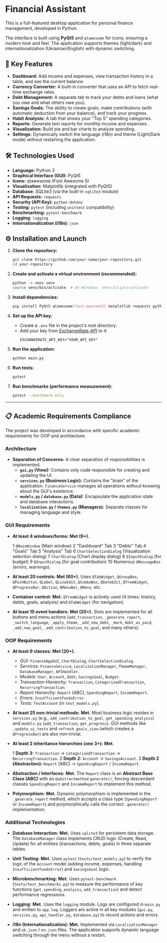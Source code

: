 # Financial Assistant

This is a full-featured desktop application for personal finance management, developed in Python.

The interface is built using **PyQt5** and `qtawesome` for icons, ensuring a modern look and feel. The application supports themes (light/dark) and internationalization (Ukrainian/English) with dynamic switching.

## 🚀 Key Features

  * **Dashboard:** Add income and expenses, view transaction history in a table, and see the current balance.
  * **Currency Converter:** A built-in converter that uses an API to fetch real-time exchange rates.
  * **Debt Management:** A separate tab to track your debts and loans (what you owe and what others owe you).
  * **Savings Goals:** The ability to create goals, make contributions (with automatic deduction from your balance), and track your progress.
  * **Habit Analysis:** A tab that shows your "Top 5" spending categories.
  * **Reports:** Generate text reports for monthly income and expenses.
  * **Visualization:** Build pie and bar charts to analyze spending.
  * **Settings:** Dynamically switch the language (i18n) and theme (Light/Dark mode) without restarting the application.

## 🛠️ Technologies Used

  * **Language:** Python 3
  * **Graphical Interface (GUI):** PyQt5
  * **Icons:** qtawesome (Font Awesome 5)
  * **Visualization:** Matplotlib (integrated with PyQt5)
  * **Database:** SQLite3 (via the built-in `sqlite3` module)
  * **API Requests:** `requests`
  * **Security (API Key):** `python-dotenv`
  * **Testing:** `pytest` (including `unittest` compatibility)
  * **Benchmarking:** `pytest-benchmark`
  * **Logging:** `logging`
  * **Internationalization (i18n):** `json`

## ⚙️ Installation and Launch

1.  **Clone the repository:**

    ```bash
    git clone https://github.com/your-name/your-repository.git
    cd your-repository
    ```

2.  **Create and activate a virtual environment (recommended):**

    ```bash
    python -m venv venv
    source venv/bin/activate  # On Windows: venv\Scripts\activate
    ```

3.  **Install dependencies:**

    ```bash
    pip install PyQt5 qtawesome[font-awesome5] matplotlib requests python-dotenv pytest pytest-benchmark
    ```

4.  **Set up the API key:**

      * Create a `.env` file in the project's root directory.
      * Add your key from [ExchangeRate-API](https://www.exchangerate-api.com/) to it:
        ```
        EXCHANGERATE_API_KEY="YOUR_API_KEY"
        ```

5.  **Run the application:**

    ```bash
    python main.py
    ```

6.  **Run tests:**

    ```bash
    pytest
    ```

7.  **Run benchmarks (performance measurement):**

    ```bash
    pytest --benchmark-only
    ```

-----

## 📋 Academic Requirements Compliance

The project was developed in accordance with specific academic requirements for OOP and architecture.

### Architecture

  * **Separation of Concerns:** A clear separation of responsibilities is implemented.
      * **`gui.py` (View):** Contains only code responsible for creating and updating the UI.
      * **`services.py` (Business Logic):** Contains the "brain" of the application. `FinanceService` manages all operations without knowing about the GUI's existence.
      * **`models.py` / `database.py` (Data):** Encapsulate the application state and database interactions.
      * **`localization.py` / `themes.py` (Managers):** Separate classes for managing language and style.

### GUI Requirements

  * **At least 4 windows/forms:** **Met (9+).**

    1  `QMainWindow` (Main window)
    2  "Dashboard" Tab
    3  "Debts" Tab
    4  "Goals" Tab
    5  "Analysis" Tab
    6  `ChartSelectionDialog` (Visualization selection dialog)
    7  `ChartDialog` (Chart display dialog)
    8  `QInputDialog` (for budget)
    9  `QInputDialog` (for goal contribution)
    10 Numerous `QMessageBox` (errors, warnings).

  * **At least 20 controls:** **Met (60+).**
    Uses `QTabWidget`, `QGroupBox`, `QPushButton`, `QLabel`, `QLineEdit`, `QComboBox`, `QDateEdit`, `QTreeWidget`, `QProgressBar`, `QAction`, `QMenuBar`, `QMenu`, etc.

  * **Container control:** **Met.**
    `QTreeWidget` is actively used (4 times: history, debts, goals, analysis) and `QTabWidget` (for navigation).

  * **At least 10 event handlers:** **Met (20+).**
    Slots are implemented for all buttons and menu actions (`add_transaction`, `_generate_report`, `_switch_language`, `_apply_theme`, `_add_new_debt`, `_mark_debt_as_paid`, `_add_new_goal`, `_add_contribution_to_goal`, and many others).

### OOP Requirements

  * **At least 9 classes:** **Met (20+).**

      * *GUI:* `FinanceAppGUI`, `ChartDialog`, `ChartSelectionDialog`.
      * *Services:* `FinanceService`, `LocalizationManager`, `ThemeManager`, `DatabaseManager`, `APIHandler`.
      * *Models:* `User`, `Account`, `Debt`, `SavingsGoal`, `Budget`.
      * *Transaction Hierarchy:* `Transaction`, `CategorizedTransaction`, `RecurringTransaction`.
      * *Report Hierarchy:* `Report` (ABC), `SpendingReport`, `IncomeReport`.
      * *Errors:* `InsufficientFundsError`.
      * *Tests:* `TestAccount` (in `test_models.py`).

  * **At least 25 non-trivial methods:** **Met.**
    Most business logic resides in `services.py` (e.g., `add_contribution_to_goal`, `get_spending_analysis`) and `models.py` (`add_transaction`, `get_progress`). GUI methods like `_update_ui_texts` and `refresh_goals_view` (which creates a `QProgressBar`) are also non-trivial.

  * **At least 2 inheritance hierarchies (one 3+):** **Met.**

    1  **Depth 3:** `Transaction` → `CategorizedTransaction` → `RecurringTransaction`.
    2  **Depth 2:** `Account` → `SavingsAccount`.
    3  **Depth 2 (Abstraction):** `Report` (ABC) → `SpendingReport` / `IncomeReport`.

  * **Abstraction / Interfaces:** **Met.**
    The `Report` class is an **Abstract Base Class (ABC)** with an `@abstractmethod` `generate()`, forcing descendant classes `SpendingReport` and `IncomeReport` to implement this method.

  * **Polymorphism:** **Met.**
    Dynamic polymorphism is implemented in the `_generate_report` method, which accepts a class type (`SpendingReport` or `IncomeReport`) and polymorphically calls the correct `.generate()` implementation.

### Additional Technologies

  * **Database Interaction:** **Met.**
    Uses `sqlite3` for persistent data storage. The `DatabaseManager` class implements CRUD logic (Create, Read, Update) for all entities (transactions, debts, goals) in three separate tables.

  * **Unit Testing:** **Met.**
    Uses `pytest` (`tests/test_models.py`) to verify the logic of the `Account` model (adding income, expenses, handling `InsufficientFundsError`) and `SavingsGoal` logic.

  * **Microbenchmarking:** **Met.**
    Uses `pytest-benchmark` (`tests/test_benchmarks.py`) to measure the performance of key functions (`get_spending_analysis`, `add_transaction`) and detect performance regressions.

  * **Logging:** **Met.**
    Uses the `logging` module. Logs are configured in `main.py` and written to `app.log`. Loggers are active in all key modules (`gui.py`, `services.py`, `api_handler.py`, `database.py`) to record actions and errors.

  * **i18n (Internationalization):** **Met.**
    Implemented via `LocalizationManager` and `uk.json` / `en.json` files. The application supports dynamic language switching through the menu without a restart.
